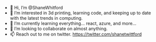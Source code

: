- 👋 Hi, I’m @ShaneWhitford
- 👀 I’m interested in 3d printing, learning code, and keeping up to date with the latest trends in computing.
- 🌱 I’m currently learning everything... react, azure, and more...
- 💞️ I’m looking to collaborate on almost anything.
- 📫 Reach out to me on twitter. https://twitter.com/shanetwittford

<!---
ShaneWhitford/ShaneWhitford is a ✨ special ✨ repository because its `README.md` (this file) appears on your GitHub profile.
You can click the Preview link to take a look at your changes.
--->
